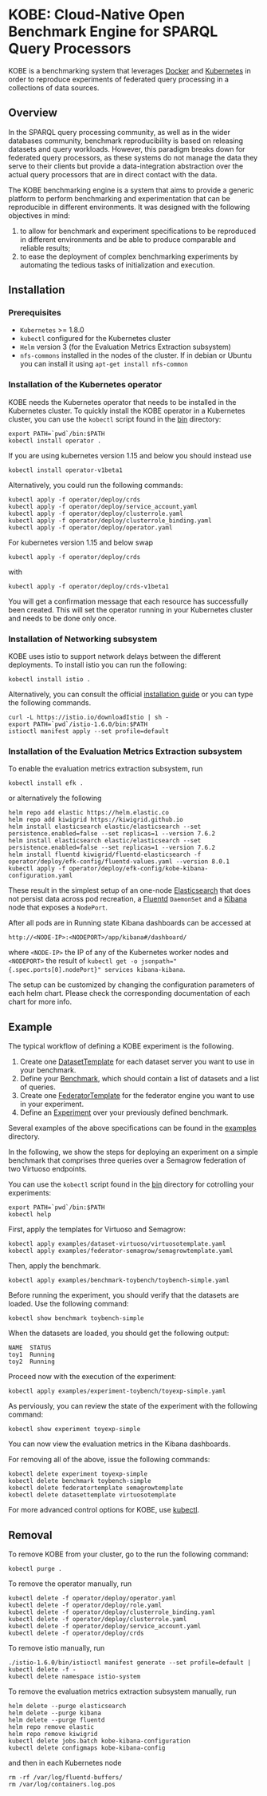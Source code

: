 # KOBE: Cloud-Native Open Benchmark Engine for SPARQL Query Processors

KOBE is a benchmarking system that leverages
[Docker](https://docker.io) and [Kubernetes](https://kubernetes.io) in
order to reproduce experiments of federated query processing in a
collections of data sources.

## Overview

In the SPARQL query processing community, as well as in the wider
databases community, benchmark reproducibility is based on releasing
datasets and query workloads. However, this paradigm breaks down for
federated query processors, as these systems do not manage the data
they serve to their clients but provide a data-integration abstraction
over the actual query processors that are in direct contact with the
data.

The KOBE benchmarking engine is a system that aims to provide a
generic platform to perform benchmarking and experimentation that can
be reproducible in different environments. It was designed with the
following objectives in mind:

1. to allow for benchmark and experiment specifications to be
   reproduced in different environments and be able to produce
   comparable and reliable results;
2. to ease the deployment of complex benchmarking experiments by
   automating the tedious tasks of initialization and execution.

## Installation

### Prerequisites

- `Kubernetes` >= 1.8.0
- `kubectl` configured for the Kubernetes cluster
- `Helm` version 3 (for the Evaluation Metrics Extraction subsystem)
- `nfs-commons` installed in the nodes of the cluster. If in debian or
   Ubuntu you can install it using `apt-get install nfs-common`

### Installation of the Kubernetes operator

KOBE needs the Kubernetes operator that needs to be installed in the
Kubernetes cluster. To quickly install the KOBE operator in a
Kubernetes cluster, you can use the `kobectl` script found in the
[bin](bin/) directory:

```
export PATH=`pwd`/bin:$PATH
kobectl install operator .
```
If you are using kubernetes version 1.15 and below you should instead use 
```
kobectl install operator-v1beta1 
```

Alternatively, you could run the following commands:

```
kubectl apply -f operator/deploy/crds
kubectl apply -f operator/deploy/service_account.yaml
kubectl apply -f operator/deploy/clusterrole.yaml
kubectl apply -f operator/deploy/clusterrole_binding.yaml
kubectl apply -f operator/deploy/operator.yaml
```
For kubernetes version 1.15 and below  swap

```
kubectl apply -f operator/deploy/crds
```
with
```
kubectl apply -f operator/deploy/crds-v1beta1
```

You will get a confirmation message that each resource has
successfully been created.
This will set the operator running in your Kubernetes cluster and
needs to be done only once.

### Installation of Networking subsystem

KOBE uses istio to support network delays between the different 
deployments. To install istio you can run the following:
```
kobectl install istio .
```
Alternatively, you can consult the official 
[installation guide](https://istio.io/docs/setup/getting-started/) 
or you can type the following commands.

```
curl -L https://istio.io/downloadIstio | sh -
export PATH=`pwd`/istio-1.6.0/bin:$PATH
istioctl manifest apply --set profile=default
```

### Installation of the Evaluation Metrics Extraction subsystem

To enable the evaluation metrics extraction subsystem, run
```
kobectl install efk .
```
or alternatively the following
```
helm repo add elastic https://helm.elastic.co
helm repo add kiwigrid https://kiwigrid.github.io
helm install elasticsearch elastic/elasticsearch --set persistence.enabled=false --set replicas=1 --version 7.6.2
helm install elasticsearch elastic/elasticsearch --set persistence.enabled=false --set replicas=1 --version 7.6.2
helm install fluentd kiwigrid/fluentd-elasticsearch -f operator/deploy/efk-config/fluentd-values.yaml --version 8.0.1
kubectl apply -f operator/deploy/efk-config/kobe-kibana-configuration.yaml
```

These result in the simplest setup of an one-node
[Elasticsearch](https://github.com/elastic/helm-charts/blob/master/elasticsearch)
that does not persist data across pod recreation, a
[Fluentd](https://github.com/kiwigrid/helm-charts/tree/master/charts/fluentd-elasticsearch)
`DaemonSet` and a
[Kibana](https://github.com/elastic/helm-charts/tree/master/kibana)
node that exposes a `NodePort`. 

After all pods are in Running state Kibana dashboards can be accessed
at 
```
http://<NODE-IP>:<NODEPORT>/app/kibana#/dashboard/
``` 
where `<NODE-IP>` the IP of any of the Kubernetes worker nodes and
`<NODEPORT>` the result of `kubectl get -o
jsonpath="{.spec.ports[0].nodePort}" services kibana-kibana`.

The setup can be customized by changing the configuration parameters
of each helm chart. Please check the corresponding documentation of
each chart for more info.

## Example

The typical workflow of defining a KOBE experiment is the following.
1. Create one [DatasetTemplate](operator/docs/api.md#datasettemplate)
   for each dataset server you want to use in your benchmark.
2. Define your [Benchmark](operator/docs/api.md#benchmark),
   which should contain a list of datasets and a list of queries.
2. Create one [FederatorTemplate](operator/docs/api.md#federatortemplate)
   for the federator engine you want to use in your experiment. 
3. Define an [Experiment](operator/docs/api.md#experiment) over your previously defined benchmark.

Several examples of the above specifications can be found in the [examples](examples/) directory.

In the following, we show the steps for deploying an experiment on a simple benchmark that comprises
three queries over a Semagrow federation of two Virtuoso endpoints.

You can use the `kobectl` script found in the [bin](bin/) directory for cotrolling your experiments:

```
export PATH=`pwd`/bin:$PATH
kobectl help
```

First, apply the templates for Virtuoso and Semagrow:

```
kobectl apply examples/dataset-virtuoso/virtuosotemplate.yaml
kobectl apply examples/federator-semagrow/semagrowtemplate.yaml
```
Then, apply the benchmark.

```
kobectl apply examples/benchmark-toybench/toybench-simple.yaml
```
Before running the experiment, you should verify that the datasets are loaded.
Use the following command:
```
kobectl show benchmark toybench-simple
```
When the datasets are loaded, you should get the following output:
```
NAME  STATUS
toy1  Running
toy2  Running
```
Proceed now with the execution of the experiment:
```
kobectl apply examples/experiment-toybench/toyexp-simple.yaml
```
As perviously, you can review the state of the experiment with the following command:
```
kobectl show experiment toyexp-simple
```
You can now view the evaluation metrics in the Kibana dashboards.

For removing all of the above, issue the following commands:
```
kobectl delete experiment toyexp-simple
kobectl delete benchmark toybench-simple
kobectl delete federatortemplate semagrowtemplate
kobectl delete datasettemplate virtuosotemplate
```
For more advanced control options for KOBE, use [kubectl](https://kubernetes.io/docs/reference/kubectl/overview/).

## Removal

To remove KOBE from your cluster, go to the run the following command:
```
kobectl purge .
```
To remove the operator manually, run
```
kubectl delete -f operator/deploy/operator.yaml
kubectl delete -f operator/deploy/role.yaml
kubectl delete -f operator/deploy/clusterrole_binding.yaml
kubectl delete -f operator/deploy/clusterrole.yaml
kubectl delete -f operator/deploy/service_account.yaml
kubectl delete -f operator/deploy/crds
```
To remove istio manually, run
```
./istio-1.6.0/bin/istioctl manifest generate --set profile=default | kubectl delete -f -
kubectl delete namespace istio-system
```
To remove the evaluation metrics extraction subsystem manually, run
```
helm delete --purge elasticsearch
helm delete --purge kibana
helm delete --purge fluentd
helm repo remove elastic
helm repo remove kiwigrid
kubectl delete jobs.batch kobe-kibana-configuration
kubectl delete configmaps kobe-kibana-config
```
and then in each Kubernetes node
```
rm -rf /var/log/fluentd-buffers/
rm /var/log/containers.log.pos
```

